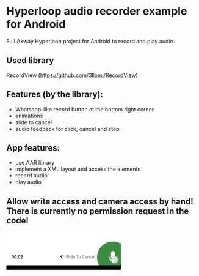 # Hyperloop audio recorder example for Android

Full Axway Hyperloop project for Android to record and play audio.

## Used library

RecordView (https://github.com/3llomi/RecordView)

## Features (by the library):
* Whatsapp-like record button at the bottom right corner
* animations
* slide to cancel
* audio feedback for click, cancel and stop

## App features:
* use AAR library
* implement a XML layout and access the elements
* record audio
* play audio

## Allow write access and camera access by hand! There is currently no permission request in the code!

![img](screenshot.png)
